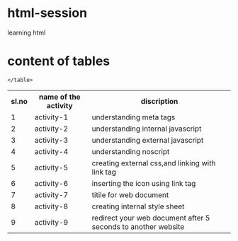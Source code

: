 # html-session
learning html
# content of tables
<table>
  <tr>
    <th>sl.no</th>
    <th>name of the activity</th>
    <th>discription</th>
  </tr>
  <tr>
    <td>1</td>
    <td> activity-1</td>
    <td>understanding meta tags</td>
  </tr>
  <tr>
    <td>2</td>
    <td> activity-2</td>
    <td>understanding internal javascript</td>
  </tr>
  <tr>
    <td>3</td>
    <td>activity-3</td>
    <td>understanding external javascript</td>
  </tr>
   <tr>
    <td>4</td>
    <td>activity-4</td>
    <td>understanding noscript</td>
  </tr>
  <tr>
    <td>5</td>
    <td>activity-5</td>
    <td>creating external css,and linking with link tag</td>
  </tr>
  <tr>
    <td>6</td>
    <td>activity-6</td>
    <td>inserting the icon using link tag</td>
  </tr>
   <tr>
    <td>7</td>
    <td>activity-7</td>
    <td>titile for web document</td>
  </tr>
  <tr>
    <td>8</td>
    <td>activity-8</td>
    <td>creating internal style sheet</td> 
    </tr>
     <tr>
    <td>9</td>
    <td>activity-9</td>
    <td>redirect your web document after 5 seconds to another website</td> 
    </tr>
    
    </table>

